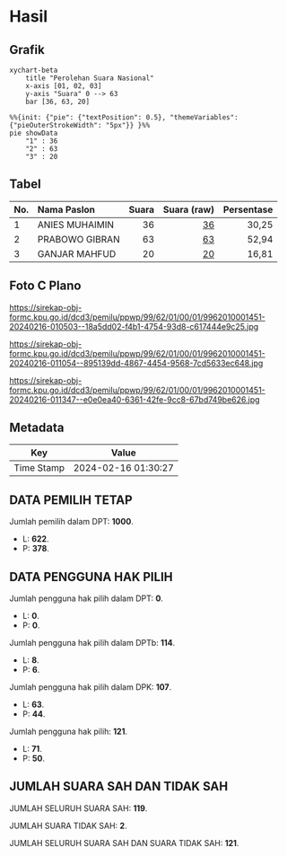 # Hasil

## Grafik

```mermaid
xychart-beta
    title "Perolehan Suara Nasional"
    x-axis [01, 02, 03]
    y-axis "Suara" 0 --> 63
    bar [36, 63, 20]
```

```mermaid
%%{init: {"pie": {"textPosition": 0.5}, "themeVariables": {"pieOuterStrokeWidth": "5px"}} }%%
pie showData
    "1" : 36
    "2" : 63
    "3" : 20
```

## Tabel

| No. | Nama Paslon    | Suara | Suara (raw) | Persentase |
|:--- |:-------------- | -----:| -----------:| ----------:|
| 1   | ANIES MUHAIMIN | 36    | [36][p-1]   | 30,25      |
| 2   | PRABOWO GIBRAN | 63    | [63][p-2]   | 52,94      |
| 3   | GANJAR MAHFUD  | 20    | [20][p-3]   | 16,81      |


[p-1]: https://github.com/gigit-pemilu/pemilu-2024/blob/main/pilpres/hitung-suara/sub/99-luar-negeri/sub/62-kuala-lumpur-malaysia/sub/01-kuala-lumpur-malaysia/sub/0001-kuala-lumpur-malaysia/sub/451-tps-138/sub/paslon-1.txt
[p-2]: https://github.com/gigit-pemilu/pemilu-2024/blob/main/pilpres/hitung-suara/sub/99-luar-negeri/sub/62-kuala-lumpur-malaysia/sub/01-kuala-lumpur-malaysia/sub/0001-kuala-lumpur-malaysia/sub/451-tps-138/sub/paslon-2.txt
[p-3]: https://github.com/gigit-pemilu/pemilu-2024/blob/main/pilpres/hitung-suara/sub/99-luar-negeri/sub/62-kuala-lumpur-malaysia/sub/01-kuala-lumpur-malaysia/sub/0001-kuala-lumpur-malaysia/sub/451-tps-138/sub/paslon-3.txt

## Foto C Plano

https://sirekap-obj-formc.kpu.go.id/dcd3/pemilu/ppwp/99/62/01/00/01/9962010001451-20240216-010503--18a5dd02-f4b1-4754-93d8-c617444e9c25.jpg

https://sirekap-obj-formc.kpu.go.id/dcd3/pemilu/ppwp/99/62/01/00/01/9962010001451-20240216-011054--895139dd-4867-4454-9568-7cd5633ec648.jpg

https://sirekap-obj-formc.kpu.go.id/dcd3/pemilu/ppwp/99/62/01/00/01/9962010001451-20240216-011347--e0e0ea40-6361-42fe-9cc8-67bd749be626.jpg


## Metadata

| Key        | Value               |
| ---------- | ------------------- |
| Time Stamp | 2024-02-16 01:30:27 |


## DATA PEMILIH TETAP

Jumlah pemilih dalam DPT: **1000**.
 * L: **622**.
 * P: **378**.

## DATA PENGGUNA HAK PILIH

Jumlah pengguna hak pilih dalam DPT: **0**.
 * L: **0**.
 * P: **0**.

Jumlah pengguna hak pilih dalam DPTb: **114**.
 * L: **8**.
 * P: **6**.

Jumlah pengguna hak pilih dalam DPK: **107**.
 * L: **63**.
 * P: **44**.

Jumlah pengguna hak pilih: **121**.
 * L: **71**.
 * P: **50**.

## JUMLAH SUARA SAH DAN TIDAK SAH

JUMLAH SELURUH SUARA SAH: **119**.

JUMLAH SUARA TIDAK SAH: **2**.

JUMLAH SELURUH SUARA SAH DAN SUARA TIDAK SAH: **121**.


